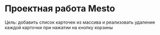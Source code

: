 # Проектная работа Mesto

Цель: добавить список карточек из массива и реализовать удаление каждой карточки при нажатии на кнопку корзины
